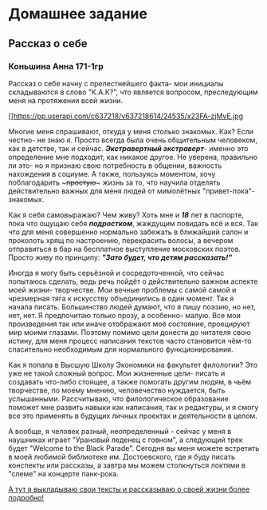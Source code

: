 # Домашнее задание
## Рассказ о себе 
### Коньшина Анна 171-1гр 

Рассказ о себе начну с прелестнейшего факта- мои инициалы складываются в слово "К.А.К?", что является вопросом, преследующим меня на протяжении всей жизни. 

[]https://pp.userapi.com/c637218/v637218614/24535/x23FA-zjMvE.jpg

Многие меня спрашивают, откуда у меня столько знакомых. Как? Если честно- не знаю я. Просто всегда была очень общительным человеком, как в детстве, так и сейчас. ***Экстравертный экстраверт***- именно это определение мне подходит, как никакое другое. Не уверена, правильно ли это- но я признаю свою потребность в общении, важность нахождения в социуме. А также, пользуясь моментом, хочу поблагодарить ~~~простую~~~ жизнь за то, что научила отделять действительно важных для меня людей от мимолётных "привет-пока"-знакомых. 

Как я себя самовыражаю? Чем живу? Хоть мне и ***18*** лет в паспорте, пока что ощущаю себя ***подростком***, жаждущим повидать всё и вся. Так что для меня совершенно нормально забежать в ближайший салон и проколоть хрящ по настроению, перекрасить волосы, а вечером отправиться в бар на бесплатное выступление московских поэтов. Просто живу по принципу: ***"Зато будет, что детям рассказать!"*** 

Иногда я могу быть серьёзной и сосредоточенной, что сейчас попытаюсь сделать, ведь речь пойдёт о действительно важном аспекте моей жизни- творчестве. Мои вечные проблемы с самой самой и чрезмерная тяга к искусству объединились в один момент. Так я начала писать. Большинство людей думают, что я пишу поэзию, но нет, нет, нет. Я предпочитаю только прозу, а особенно- малую. Все мои произведения так или иначе отображают моё состояние, проецируют мир моими глазами. Поэтому помимо цели донести до читателя свою истину, для меня процесс написания текстов часто становится чём-то спасительно необходимым для нормального функционирования. 

Как я попала в Высшую Школу Экономики на факультет филологии? Это уже не такой сложный вопрос. Мои жизненные цели- писать и создавать что-либо стоящее, а также помогать другим людям, в чьём творчестве, по моему мнению, человечество нуждается, быть услышанными. Рассчитываю, что филологическое образование поможет мне развить навыки как написания, так и редактуры, и я смогу все это применять в будущих личных проектах и деятельности в целом. 

А вообще, я человек разный, неопределенный - сейчас у меня в наушниках играет "Урановый леденец с говном", а следующий трек будет "Welcome to the Black Parade". Сегодня вы меня можете встретить в моей любимой библиотеке им. Достоевского, где я буду писать конспекты или рассказы, а завтра мы можем столкнуться локтями в "слеме" на концерте панк-рока.

  [А тут я выкладываю свои тексты и рассказываю о своей жизни более подробно!](https://vk.com/etovsenetak)
